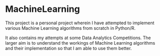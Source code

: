 # MachineLearning

This project is a personal project wherein I have attempted to implement various Machine Learning algorithms from scratch in Python/R. 

It also contains my attempts at some Data Analytics Competitions. The larger aim is to understand the workings of Machine Learning algorithms and their implementation so that I am able to use them better. 
